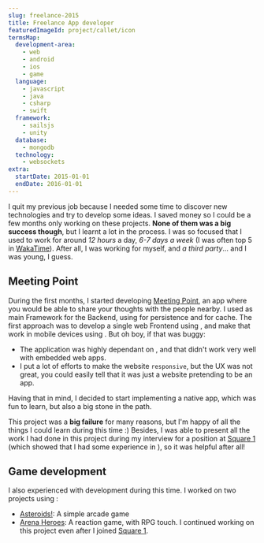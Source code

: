 ```yaml
---
slug: freelance-2015
title: Freelance App developer
featuredImageId: project/callet/icon
termsMap:
  development-area:
    - web
    - android
    - ios
    - game
  language:
    - javascript
    - java
    - csharp
    - swift
  framework:
    - sailsjs
    - unity
  database:
    - mongodb
  technology:
    - websockets
extra:
  startDate: 2015-01-01
  endDate: 2016-01-01
---
```


I quit my previous job because I needed some time to discover new technologies and try to develop some ideas. I saved money so I could be a few months only working on these projects. **None of them was a big success though**, but I learnt a lot in the process. I was so focused that I used to work for around _12 hours_ a day, _6-7 days a week_ (I was often top 5 in [WakaTime](https://wakatime.com/)). After all, I was working for myself, and _a third party_... and I was young, I guess.

## Meeting Point
During the first months, I started developing [Meeting Point](/project/android/meeting-point), an app where you would be able to share your thoughts with the people nearby. I used [](sailsjs) as main Framework for the Backend, using [](mongodb) for persistence and [](redis) for cache. The first approach was to develop a single web Frontend using [](angular-1), and make that work in mobile devices using [](phonegap). But oh boy, if that was buggy:

* The application was highly dependant on [](websockets), and that didn't work very well with embedded web apps.
* I put a lot of efforts to make the website `responsive`, but the UX was not great, you could easily tell that it was just a website pretending to be an app.

Having that in mind, I decided to start implementing a native [](android) app, which was fun to learn, but also a big stone in the path.

This project was a **big failure** for many reasons, but I'm happy of all the things I could learn during this time :) Besides, I was able to present all the work I had done in this project during my interview for a position at [Square 1](/career/square-1) (which showed that I had some experience in [](web)), so it was helpful after all!

## Game development
I also experienced with [](game) development during this time. I worked on two projects using [](unity):
* [Asteroids!](/project/game/ivy): A simple arcade game
* [Arena Heroes](/project/game/callet): A reaction game, with RPG touch. I continued working on this project even after I joined [Square 1](/career/square-1).


